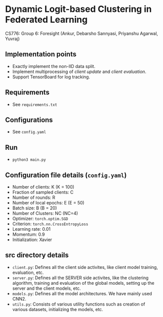 # Dynamic Logit-based Clustering in Federated Learning

CS776: Group 6: Foresight (Ankur, Debarsho Sannyasi, Priyanshu Agarwal, Yuvraj)

## Implementation points
* Exactly implement the non-IID data split.
* Implement multiprocessing of _client update_ and _client evaluation_.
* Support TensorBoard for log tracking.

## Requirements
* See `requirements.txt`

## Configurations
* See `config.yaml`

## Run
* `python3 main.py`

## Configuration file details (`config.yaml`)
* Number of clients: K (K = 100)
* Fraction of sampled clients: C
* Number of rounds: R
* Number of local epochs: E (E = 50)
* Batch size: B (B = 20)
* Number of Clusters: NC (NC=4)
* Optimizer: `torch.optim.SGD`
* Criterion: `torch.nn.CrossEntropyLoss`
* Learning rate: 0.01
* Momentum: 0.9
* Initialization: Xavier

## src directory details
* `client.py`: Defines all the client side activites, like client model training, evaluation, etc.
* `server.py`: Defines all the SERVER side activites, like the clustering algorithm, training and evaluation of the global models, setting up the server and the client models, etc.
* `models.py`: Defines all the model architectures. We have mainly used CNN2. 
* `utils.py`: Consists of various utility functions such as creation of various datasets, initializing the models, etc.

